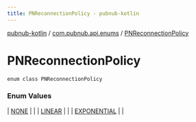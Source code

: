```yaml
---
title: PNReconnectionPolicy - pubnub-kotlin
---
```


[pubnub-kotlin](../../index.html) / [com.pubnub.api.enums](../index.html) / [PNReconnectionPolicy](./index.html)

# PNReconnectionPolicy

`enum class PNReconnectionPolicy`

### Enum Values

| [NONE](-n-o-n-e.html) |  |
| [LINEAR](-l-i-n-e-a-r.html) |  |
| [EXPONENTIAL](-e-x-p-o-n-e-n-t-i-a-l.html) |  |

